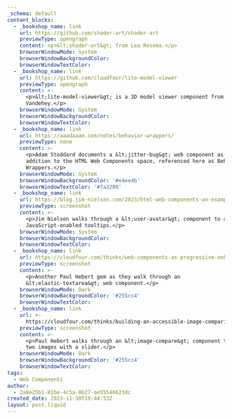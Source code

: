 ```yaml
---
_schema: default
content_blocks:
  - _bookshop_name: link
    url: https://github.com/shader-art/shader-art
    previewType: opengraph
    content: <p>&lt;shader-art&gt; from Lea Rosema.</p>
    browserWindowMode: System
    browserWindowBackgroundColor:
    browserWindowTextColor:
  - _bookshop_name: link
    url: https://github.com/cloudfour/lite-model-viewer
    previewType: opengraph
    content: >-
      <p>&lt;lite-model-viewer&gt; is a 3D model viewer component from Scott
      Vandehey.</p>
    browserWindowMode: System
    browserWindowBackgroundColor:
    browserWindowTextColor:
  - _bookshop_name: link
    url: https://aaadaaam.com/notes/behavior-wrappers/
    previewType: none
    content: >-
      <p>Adam Stoddard documents a &lt;jitter-bug&gt; web component as an
      addition to the HTML Web Components space, referenced here as Behavior
      Wrappers.</p>
    browserWindowMode: System
    browserWindowBackgroundColor: '#e4ee4b'
    browserWindowTextColor: '#7a3289'
  - _bookshop_name: link
    url: https://blog.jim-nielsen.com/2023/html-web-components-an-example/
    previewType: screenshot
    content: >-
      <p>Jim Nielsen walks through a &lt;user-avatar&gt; component to add
      JavaScript-enabled tooltips.</p>
    browserWindowMode: System
    browserWindowBackgroundColor:
    browserWindowTextColor:
  - _bookshop_name: link
    url: https://cloudfour.com/thinks/web-components-as-progressive-enhancement/
    previewType: screenshot
    content: >-
      <p>Another Paul Hebert gem as they walk through an
      &lt;elastic-textarea&gt; web component.</p>
    browserWindowMode: Dark
    browserWindowBackgroundColor: '#255cc4'
    browserWindowTextColor:
  - _bookshop_name: link
    url: >-
      https://cloudfour.com/thinks/building-an-accessible-image-comparison-web-component/
    previewType: screenshot
    content: >-
      <p>Paul Hebert walks through an &lt;image-compare&gt; component to compare
      two images with a slider.</p>
    browserWindowMode: Dark
    browserWindowBackgroundColor: '#255cc4'
    browserWindowTextColor:
tags:
  - Web Components
author:
  - 2a8e25b1-81be-4c5a-8b27-ae55546623dc
created_date: 2023-11-30T19:44:53Z
layout: post.liquid
---
```

